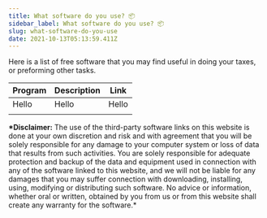 ```yaml
---
title: What software do you use? 📦
sidebar_label: What software do you use? 📦
slug: what-software-do-you-use
date: 2021-10-13T05:13:59.411Z
---
```

Here is a list of free software that you may find useful in doing your taxes, or preforming other tasks.



| Program    |  Description   |   Link  |
| --- | --- | --- |
|   Hello  |  Hello   |   Hello  |
|     |     |     |

**\*Disclaimer:** The use of the third-party software links on this website is done at your own discretion and risk and with agreement that you will be solely responsible for any damage to your computer system or loss of data that results from such activities. You are solely responsible for adequate protection and backup of the data and equipment used in connection with any of the software linked to this website, and we will not be liable for any damages that you may suffer connection with downloading, installing, using, modifying or distributing such software. No advice or information, whether oral or written, obtained by you from us or from this website shall create any warranty for the software.*